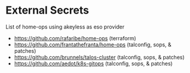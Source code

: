 # External Secrets
List of home-ops using akeyless as eso provider
- https://github.com/rafaribe/home-ops (terraform)
- https://github.com/frantathefranta/home-ops (talconfig, sops, & patches)
- https://github.com/brunnels/talos-cluster (talconfig, sops, & patches)
- https://github.com/aedot/k8s-gitops (talconfig, sops, & patches)
